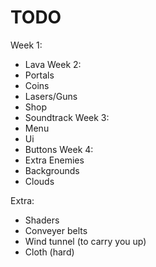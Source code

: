 # TODO
Week 1:
 - Lava
Week 2:
 - Portals
 - Coins
 - Lasers/Guns
 - Shop
 - Soundtrack
Week 3:
 - Menu
 - Ui
 - Buttons
Week 4:
 - Extra Enemies
 - Backgrounds
 - Clouds

Extra:
 - Shaders
 - Conveyer belts
 - Wind tunnel (to carry you up)
 - Cloth (hard)